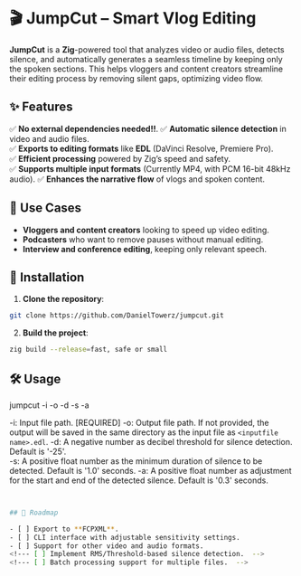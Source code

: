 # 🎬 JumpCut – Smart Vlog Editing  

**JumpCut** is a **Zig**-powered tool that analyzes video or audio files, detects silence, and automatically generates a seamless timeline by keeping only the spoken sections. This helps vloggers and content creators streamline their editing process by removing silent gaps, optimizing video flow.  

## ✨ Features  

✅ **No external dependencies needed!!**.
✅ **Automatic silence detection** in video and audio files.  
✅ **Exports to editing formats** like  **EDL** (DaVinci Resolve, Premiere Pro).  
✅ **Efficient processing** powered by Zig’s speed and safety.  
✅ **Supports multiple input formats** (Currently MP4, with PCM 16-bit 48kHz audio).
✅ **Enhances the narrative flow** of vlogs and spoken content.  

## 🎯 Use Cases  

- **Vloggers and content creators** looking to speed up video editing.  
- **Podcasters** who want to remove pauses without manual editing.  
- **Interview and conference editing**, keeping only relevant speech.  

## 🚀 Installation  

1. **Clone the repository**:  
```bash
git clone https://github.com/DanielTowerz/jumpcut.git
```

2. **Build the project**:  
```bash
zig build --release=fast, safe or small
```

## 🛠️ Usage  
jumpcut -i <inputfile> -o <outputfile> -d <decibel> -s <silence duration> -a <adjustment>

-i: Input file path. [REQUIRED]
-o: Output file path. If not provided, the output will be saved in the same directory as the input file as `<inputfile name>.edl`.
-d: A negative number as decibel threshold for silence detection. Default is '-25'.  
-s: A positive float number as the minimum duration of silence to be detected. Default is '1.0' seconds.
-a: A positive float number as adjustment for the start and end of the detected silence. Default is '0.3' seconds.

```bash


## 📌 Roadmap  

- [ ] Export to **FCPXML**.  
- [ ] CLI interface with adjustable sensitivity settings.  
- [ ] Support for other video and audio formats.
<!--- [ ] Implement RMS/Threshold-based silence detection.  -->
<!--- [ ] Batch processing support for multiple files.  -->

